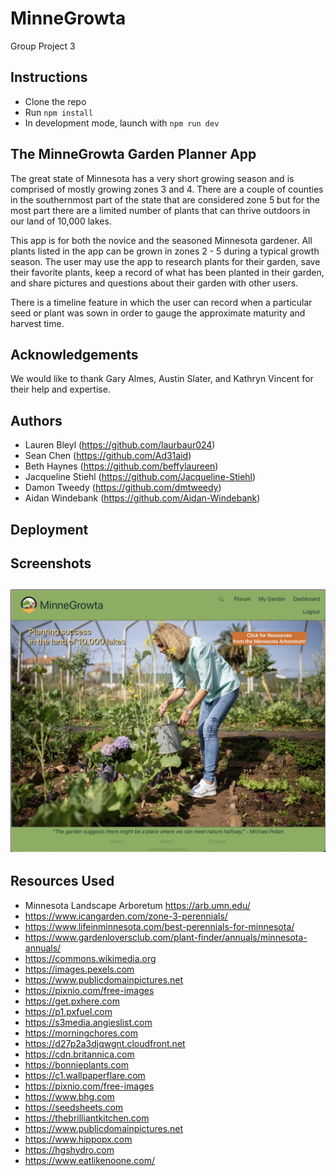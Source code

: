 # MinneGrowta

Group Project 3

## Instructions 

- Clone the repo
- Run `npm install` 
- In development mode, launch with `npm run dev`

## The MinneGrowta Garden Planner App

The great state of Minnesota has a very short growing season and is comprised of mostly growing zones 3 and 4.  There are a couple of counties in the southernmost part of the state that are considered zone 5 but for the most part there are a limited number of plants that can thrive outdoors in our land of 10,000 lakes.

This app is for both the novice and the seasoned Minnesota gardener.  All plants listed in the app can be grown in zones 2 - 5 during a typical growth season.  The user may use the app to research plants for their garden, save their favorite plants, keep a record of what has been planted in their garden, and share pictures and questions about their garden with other users.  

There is a timeline feature in which the user can record when a particular seed or plant was sown in order to gauge the approximate maturity and harvest time.


## Acknowledgements

We would like to thank Gary Almes, Austin Slater, and Kathryn Vincent for their help and expertise.

## Authors

- Lauren Bleyl (https://github.com/laurbaur024)
- Sean Chen  (https://github.com/Ad31aid)
- Beth Haynes  (https://github.com/beffylaureen)
- Jacqueline Stiehl  (https://github.com/Jacqueline-Stiehl)
- Damon Tweedy  (https://github.com/dmtweedy)
- Aidan Windebank  (https://github.com/Aidan-Windebank)

## Deployment

## Screenshots

## <img src="./client/src/images/MinneGrowtaHomePage.jpg" alt = "MinneGrowta Home page" />

## Resources Used

- Minnesota Landscape Arboretum  https://arb.umn.edu/
- https://www.icangarden.com/zone-3-perennials/
- https://www.lifeinminnesota.com/best-perennials-for-minnesota/
- https://www.gardenloversclub.com/plant-finder/annuals/minnesota-annuals/
- https://commons.wikimedia.org
- https://images.pexels.com
- https://www.publicdomainpictures.net
- https://pixnio.com/free-images
- https://get.pxhere.com
- https://p1.pxfuel.com
- https://s3media.angieslist.com
- https://morningchores.com
- https://d27p2a3djqwgnt.cloudfront.net
- https://cdn.britannica.com
- https://bonnieplants.com
- https://c1.wallpaperflare.com
- https://pixnio.com/free-images
- https://www.bhg.com
- https://seedsheets.com
- https://thebrilliantkitchen.com
- https://www.publicdomainpictures.net
- https://www.hippopx.com
- https://hgshydro.com
- https://www.eatlikenoone.com/

